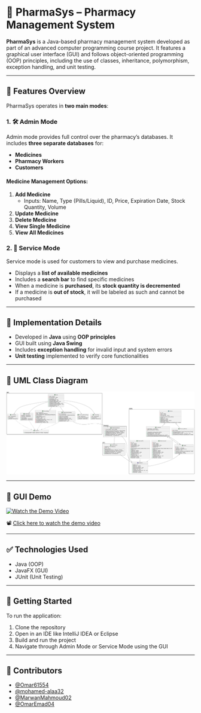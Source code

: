 # 💊 PharmaSys – Pharmacy Management System

**PharmaSys** is a Java-based pharmacy management system developed as part of an advanced computer programming course project. It features a graphical user interface (GUI) and follows object-oriented programming (OOP) principles, including the use of classes, inheritance, polymorphism, exception handling, and unit testing.

---

## 🧭 Features Overview

PharmaSys operates in **two main modes**:

### 1. 🛠️ Admin Mode

Admin mode provides full control over the pharmacy’s databases. It includes **three separate databases** for:

- **Medicines**
- **Pharmacy Workers**
- **Customers**

#### Medicine Management Options:
1. **Add Medicine**
   - Inputs: Name, Type (Pills/Liquid), ID, Price, Expiration Date, Stock Quantity, Volume
2. **Update Medicine**
3. **Delete Medicine**
4. **View Single Medicine**
5. **View All Medicines**

### 2. 🧾 Service Mode

Service mode is used for customers to view and purchase medicines.

- Displays a **list of available medicines**
- Includes a **search bar** to find specific medicines
- When a medicine is **purchased**, its **stock quantity is decremented**
- If a medicine is **out of stock**, it will be labeled as such and cannot be purchased

---

## 🧪 Implementation Details

- Developed in **Java** using **OOP principles**
- GUI built using **Java Swing**
- Includes **exception handling** for invalid input and system errors
- **Unit testing** implemented to verify core functionalities

---

## 📐 UML Class Diagram

![UML Diagram](UML.png)

---

## 🎥 GUI Demo

<!-- Option 1: Link to YouTube -->
[![Watch the Demo Video](https://img.youtube.com/vi/YOUR_VIDEO_ID/0.jpg)](https://www.youtube.com/watch?v=YOUR_VIDEO_ID)

<!-- Option 2: Embed locally stored video (GitHub doesn't support direct playback, but users can download) -->
📽️ [Click here to watch the demo video](docs/demo.mp4)

---

## ✅ Technologies Used

- Java (OOP)
- JavaFX (GUI)
- JUnit (Unit Testing)

---

## 🚀 Getting Started

To run the application:

1. Clone the repository
2. Open in an IDE like IntelliJ IDEA or Eclipse
3. Build and run the project
4. Navigate through Admin Mode or Service Mode using the GUI

---

## 🙌 Contributors

- [@Omar61554](https://github.com/Omar61554)
- [@mohamed-alaa32](https://github.com/Mohamed-alaa32)
- [@MarwanMahmoud02](https://github.com/Marwanmahmoud02)
- [@OmarEmad04](https://github.com/OmarEmad04)
